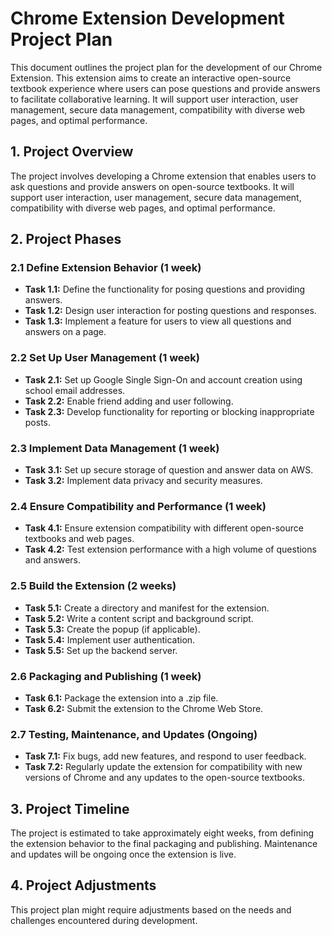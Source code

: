 # Chrome Extension Development Project Plan

This document outlines the project plan for the development of our Chrome Extension. This extension aims to create an interactive open-source textbook experience where users can pose questions and provide answers to facilitate collaborative learning. It will support user interaction, user management, secure data management, compatibility with diverse web pages, and optimal performance.

## **1. Project Overview**
   
The project involves developing a Chrome extension that enables users to ask questions and provide answers on open-source textbooks. It will support user interaction, user management, secure data management, compatibility with diverse web pages, and optimal performance.

## **2. Project Phases**

### **2.1 Define Extension Behavior (1 week)**

- **Task 1.1:** Define the functionality for posing questions and providing answers.
- **Task 1.2:** Design user interaction for posting questions and responses.
- **Task 1.3:** Implement a feature for users to view all questions and answers on a page.

### **2.2 Set Up User Management (1 week)**

- **Task 2.1:** Set up Google Single Sign-On and account creation using school email addresses.
- **Task 2.2:** Enable friend adding and user following.
- **Task 2.3:** Develop functionality for reporting or blocking inappropriate posts.

### **2.3 Implement Data Management (1 week)**

- **Task 3.1:** Set up secure storage of question and answer data on AWS.
- **Task 3.2:** Implement data privacy and security measures.

### **2.4 Ensure Compatibility and Performance (1 week)**

- **Task 4.1:** Ensure extension compatibility with different open-source textbooks and web pages.
- **Task 4.2:** Test extension performance with a high volume of questions and answers.

### **2.5 Build the Extension (2 weeks)**

- **Task 5.1:** Create a directory and manifest for the extension.
- **Task 5.2:** Write a content script and background script.
- **Task 5.3:** Create the popup (if applicable).
- **Task 5.4:** Implement user authentication.
- **Task 5.5:** Set up the backend server.


### **2.6 Packaging and Publishing (1 week)**

- **Task 6.1:** Package the extension into a .zip file.
- **Task 6.2:** Submit the extension to the Chrome Web Store.

### **2.7 Testing, Maintenance, and Updates (Ongoing)**

- **Task 7.1:** Fix bugs, add new features, and respond to user feedback.
- **Task 7.2:** Regularly update the extension for compatibility with new versions of Chrome and any updates to the open-source textbooks.

## **3. Project Timeline**

The project is estimated to take approximately eight weeks, from defining the extension behavior to the final packaging and publishing. Maintenance and updates will be ongoing once the extension is live.

## **4. Project Adjustments**

This project plan might require adjustments based on the needs and challenges encountered during development.
